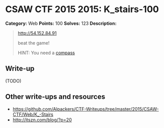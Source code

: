 # CSAW CTF 2015 2015: K_stairs-100

**Category:** Web
**Points:** 100
**Solves:** 123
**Description:**

> http://54.152.84.91
>
> beat the game!
>
> HINT: You need a [compass](http://zelda.wikia.com/wiki/Compass)


## Write-up

(TODO)

## Other write-ups and resources

* <https://github.com/Alpackers/CTF-Writeups/tree/master/2015/CSAW-CTF/Web/K_-Stairs>
* <http://itszn.com/blog/?p=20>
